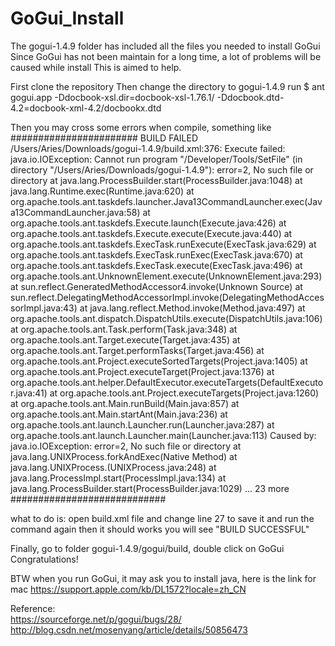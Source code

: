 # GoGui_Install   

The gogui-1.4.9 folder has included all the files you needed to install GoGui
Since GoGui has not been maintain for a long time, a lot of problems will be caused while install
This is aimed to help.

First clone the repository
Then change the directory to gogui-1.4.9
run $ ant gogui.app -Ddocbook-xsl.dir=docbook-xsl-1.76.1/ -Ddocbook.dtd-4.2=docbook-xml-4.2/docbookx.dtd

Then you may cross some errors when compile, something like
#######################
BUILD FAILED
/Users/Aries/Downloads/gogui-1.4.9/build.xml:376: Execute failed: java.io.IOException: Cannot run program "/Developer/Tools/SetFile" (in directory "/Users/Aries/Downloads/gogui-1.4.9"): error=2, No such file or directory
	at java.lang.ProcessBuilder.start(ProcessBuilder.java:1048)
	at java.lang.Runtime.exec(Runtime.java:620)
	at org.apache.tools.ant.taskdefs.launcher.Java13CommandLauncher.exec(Java13CommandLauncher.java:58)
	at org.apache.tools.ant.taskdefs.Execute.launch(Execute.java:426)
	at org.apache.tools.ant.taskdefs.Execute.execute(Execute.java:440)
	at org.apache.tools.ant.taskdefs.ExecTask.runExecute(ExecTask.java:629)
	at org.apache.tools.ant.taskdefs.ExecTask.runExec(ExecTask.java:670)
	at org.apache.tools.ant.taskdefs.ExecTask.execute(ExecTask.java:496)
	at org.apache.tools.ant.UnknownElement.execute(UnknownElement.java:293)
	at sun.reflect.GeneratedMethodAccessor4.invoke(Unknown Source)
	at sun.reflect.DelegatingMethodAccessorImpl.invoke(DelegatingMethodAccessorImpl.java:43)
	at java.lang.reflect.Method.invoke(Method.java:497)
	at org.apache.tools.ant.dispatch.DispatchUtils.execute(DispatchUtils.java:106)
	at org.apache.tools.ant.Task.perform(Task.java:348)
	at org.apache.tools.ant.Target.execute(Target.java:435)
	at org.apache.tools.ant.Target.performTasks(Target.java:456)
	at org.apache.tools.ant.Project.executeSortedTargets(Project.java:1405)
	at org.apache.tools.ant.Project.executeTarget(Project.java:1376)
	at org.apache.tools.ant.helper.DefaultExecutor.executeTargets(DefaultExecutor.java:41)
	at org.apache.tools.ant.Project.executeTargets(Project.java:1260)
	at org.apache.tools.ant.Main.runBuild(Main.java:857)
	at org.apache.tools.ant.Main.startAnt(Main.java:236)
	at org.apache.tools.ant.launch.Launcher.run(Launcher.java:287)
	at org.apache.tools.ant.launch.Launcher.main(Launcher.java:113)
Caused by: java.io.IOException: error=2, No such file or directory
	at java.lang.UNIXProcess.forkAndExec(Native Method)
	at java.lang.UNIXProcess.<init>(UNIXProcess.java:248)
	at java.lang.ProcessImpl.start(ProcessImpl.java:134)
	at java.lang.ProcessBuilder.start(ProcessBuilder.java:1029)
	... 23 more
############################

  what to do is:
  open build.xml file and change line 27 to <property name="osx.setfile" value="SetFile"/>
  save it and run the command again then it should works
  you will see "BUILD SUCCESSFUL"

  Finally, go to folder gogui-1.4.9/gogui/build, double click on GoGui
  Congratulations!

  BTW when you run GoGui, it may ask you to install java,
  here is the link for mac https://support.apple.com/kb/DL1572?locale=zh_CN
  
  
  
  
  Reference:   
  https://sourceforge.net/p/gogui/bugs/28/
  http://blog.csdn.net/mosenyang/article/details/50856473
